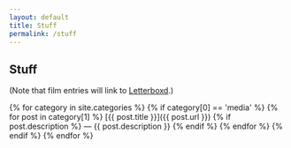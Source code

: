 ```yaml
---
layout: default
title: Stuff
permalink: /stuff
---
```


## Stuff

(Note that film entries will link to [Letterboxd][lb].)

{% for category in site.categories %}
{% if category[0] == 'media' %}
{% for post in category[1] %}
[{{ post.title }}]({{ post.url }})
{% if post.description %} — {{ post.description }} {% endif %}
{% endfor %}
{% endif %}
{% endfor %}

[lb]: https://letterboxd.com/chainje/
